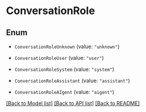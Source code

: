 # ConversationRole

## Enum


* `ConversationRoleUnknown` (value: `"unknown"`)

* `ConversationRoleUser` (value: `"user"`)

* `ConversationRoleSystem` (value: `"system"`)

* `ConversationRoleAssistant` (value: `"assistant"`)

* `ConversationRoleAIgent` (value: `"aigent"`)


[[Back to Model list]](../README.md#documentation-for-models) [[Back to API list]](../README.md#documentation-for-api-endpoints) [[Back to README]](../README.md)


